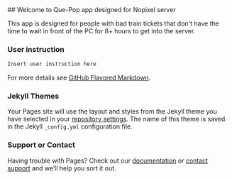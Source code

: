 <head>
<script src="https://cdn.onesignal.com/sdks/OneSignalSDK.js" async=""></script>
<script>
  window.OneSignal = window.OneSignal || [];
  OneSignal.push(function() {
    OneSignal.init({
      appId: "1c5c2a48-87c9-4389-96c2-610fad11904b",
    });
  });
</script>
</head>
## Welcome to Que-Pop app designed for Nopixel server

This app is designed for people with bad train tickets that don't have the time to wait in front of the PC for 8+ hours to get into the server.



### User instruction


```markdown
Insert user instruction here
```

For more details see [GitHub Flavored Markdown](https://guides.github.com/features/mastering-markdown/).

### Jekyll Themes

Your Pages site will use the layout and styles from the Jekyll theme you have selected in your [repository settings](https://github.com/quepop-modusponens/quepop-modusponens.github.io/settings/pages). The name of this theme is saved in the Jekyll `_config.yml` configuration file.

### Support or Contact

Having trouble with Pages? Check out our [documentation](https://docs.github.com/categories/github-pages-basics/) or [contact support](https://support.github.com/contact) and we’ll help you sort it out.
